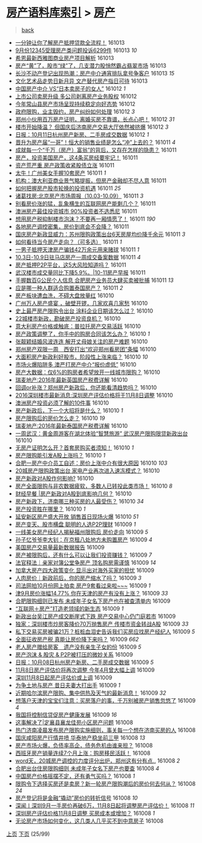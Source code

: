 [房产语料库索引](../../README.md)  > [房产](房产.md)
====
> [back](../README.md)

- [一分钟让你了解房产抵押贷款全流程！](http://jkwz.applinzi.com/ittc/6888489566498980869.html#%E4%B8%80%E5%88%86%E9%92%9F%E8%AE%A9%E4%BD%A0%E4%BA%86%E8%A7%A3%E6%88%BF%E4%BA%A7%E6%8A%B5%E6%8A%BC%E8%B4%B7%E6%AC%BE%E5%85%A8%E6%B5%81%E7%A8%8B%EF%BC%81) 161013  
- [9月份12345受理房产类问题投诉6299件](http://jkwz.applinzi.com/ittc/6888463456314852357.html#9%E6%9C%88%E4%BB%BD12345%E5%8F%97%E7%90%86%E6%88%BF%E4%BA%A7%E7%B1%BB%E9%97%AE%E9%A2%98%E6%8A%95%E8%AF%896299%E4%BB%B6) 161013 *10* 
- [希恩最新西雅图商业房产项目解析](http://jkwz.applinzi.com/ittc/6888437095328121861.html#%E5%B8%8C%E6%81%A9%E6%9C%80%E6%96%B0%E8%A5%BF%E9%9B%85%E5%9B%BE%E5%95%86%E4%B8%9A%E6%88%BF%E4%BA%A7%E9%A1%B9%E7%9B%AE%E8%A7%A3%E6%9E%90) 161013  
- [房产“黄”了，股市“绿”了，几支潜力股悄然霸占翡翠市场](http://jkwz.applinzi.com/ittc/6888430790249022468.html#%E6%88%BF%E4%BA%A7%E2%80%9C%E9%BB%84%E2%80%9D%E4%BA%86%EF%BC%8C%E8%82%A1%E5%B8%82%E2%80%9C%E7%BB%BF%E2%80%9D%E4%BA%86%EF%BC%8C%E5%87%A0%E6%94%AF%E6%BD%9C%E5%8A%9B%E8%82%A1%E6%82%84%E7%84%B6%E9%9C%B8%E5%8D%A0%E7%BF%A1%E7%BF%A0%E5%B8%82%E5%9C%BA) 161013  
- [长沙不动产登记出现热潮：房产中介通宵排队拿号争客户](http://jkwz.applinzi.com/ittc/6888429402215416837.html#%E9%95%BF%E6%B2%99%E4%B8%8D%E5%8A%A8%E4%BA%A7%E7%99%BB%E8%AE%B0%E5%87%BA%E7%8E%B0%E7%83%AD%E6%BD%AE%EF%BC%9A%E6%88%BF%E4%BA%A7%E4%B8%AD%E4%BB%8B%E9%80%9A%E5%AE%B5%E6%8E%92%E9%98%9F%E6%8B%BF%E5%8F%B7%E4%BA%89%E5%AE%A2%E6%88%B7) 161013 *15* 
- [文化艺术品走势日新月异 文产替代房产指日可待](http://jkwz.applinzi.com/ittc/6888415333894849540.html#%E6%96%87%E5%8C%96%E8%89%BA%E6%9C%AF%E5%93%81%E8%B5%B0%E5%8A%BF%E6%97%A5%E6%96%B0%E6%9C%88%E5%BC%82+%E6%96%87%E4%BA%A7%E6%9B%BF%E4%BB%A3%E6%88%BF%E4%BA%A7%E6%8C%87%E6%97%A5%E5%8F%AF%E5%BE%85) 161013  
- [中国房产中介 VS“日本卖房子的女人”](http://jkwz.applinzi.com/ittc/6888226487697671173.html#%E4%B8%AD%E5%9B%BD%E6%88%BF%E4%BA%A7%E4%B8%AD%E4%BB%8B+VS%E2%80%9C%E6%97%A5%E6%9C%AC%E5%8D%96%E6%88%BF%E5%AD%90%E7%9A%84%E5%A5%B3%E4%BA%BA%E2%80%9D) 161012 *1* 
- [上市公司卖房升级 多公司剥离房产业务股权](http://jkwz.applinzi.com/ittc/6888206958837892101.html#%E4%B8%8A%E5%B8%82%E5%85%AC%E5%8F%B8%E5%8D%96%E6%88%BF%E5%8D%87%E7%BA%A7+%E5%A4%9A%E5%85%AC%E5%8F%B8%E5%89%A5%E7%A6%BB%E6%88%BF%E4%BA%A7%E4%B8%9A%E5%8A%A1%E8%82%A1%E6%9D%83) 161012  
- [今年常山县房产市场呈现持续稳定向好态势](http://jkwz.applinzi.com/ittc/6888150921250341893.html#%E4%BB%8A%E5%B9%B4%E5%B8%B8%E5%B1%B1%E5%8E%BF%E6%88%BF%E4%BA%A7%E5%B8%82%E5%9C%BA%E5%91%88%E7%8E%B0%E6%8C%81%E7%BB%AD%E7%A8%B3%E5%AE%9A%E5%90%91%E5%A5%BD%E6%80%81%E5%8A%BF) 161012  
- [政府限购，业主毁约，房产纠纷如何处理](http://jkwz.applinzi.com/ittc/6888083322479051780.html#%E6%94%BF%E5%BA%9C%E9%99%90%E8%B4%AD%EF%BC%8C%E4%B8%9A%E4%B8%BB%E6%AF%81%E7%BA%A6%EF%BC%8C%E6%88%BF%E4%BA%A7%E7%BA%A0%E7%BA%B7%E5%A6%82%E4%BD%95%E5%A4%84%E7%90%86) 161012 *3* 
- [郑州小伙用百万房产证明，离婚买房不靠谱，长点心吧！](http://jkwz.applinzi.com/ittc/6888052833957446660.html#%E9%83%91%E5%B7%9E%E5%B0%8F%E4%BC%99%E7%94%A8%E7%99%BE%E4%B8%87%E6%88%BF%E4%BA%A7%E8%AF%81%E6%98%8E%EF%BC%8C%E7%A6%BB%E5%A9%9A%E4%B9%B0%E6%88%BF%E4%B8%8D%E9%9D%A0%E8%B0%B1%EF%BC%8C%E9%95%BF%E7%82%B9%E5%BF%83%E5%90%A7%EF%BC%81) 161012 *31* 
- [楼市开始降温？ 但国庆后济南房产交易大厅依然被挤爆](http://jkwz.applinzi.com/ittc/6888037808798696452.html#%E6%A5%BC%E5%B8%82%E5%BC%80%E5%A7%8B%E9%99%8D%E6%B8%A9%EF%BC%9F+%E4%BD%86%E5%9B%BD%E5%BA%86%E5%90%8E%E6%B5%8E%E5%8D%97%E6%88%BF%E4%BA%A7%E4%BA%A4%E6%98%93%E5%A4%A7%E5%8E%85%E4%BE%9D%E7%84%B6%E8%A2%AB%E6%8C%A4%E7%88%86) 161012 *3* 
- [日报：10月11日杭州房产新房、二手房成交数据](http://jkwz.applinzi.com/ittc/6888032439737254917.html#%E6%97%A5%E6%8A%A5%EF%BC%9A10%E6%9C%8811%E6%97%A5%E6%9D%AD%E5%B7%9E%E6%88%BF%E4%BA%A7%E6%96%B0%E6%88%BF%E3%80%81%E4%BA%8C%E6%89%8B%E6%88%BF%E6%88%90%E4%BA%A4%E6%95%B0%E6%8D%AE) 161012 *1* 
- [晋升为房产届“一哥”！恒大的销售业绩是怎么“冲”上去的？](http://jkwz.applinzi.com/ittc/6887825939760677893.html#%E6%99%8B%E5%8D%87%E4%B8%BA%E6%88%BF%E4%BA%A7%E5%B1%8A%E2%80%9C%E4%B8%80%E5%93%A5%E2%80%9D%EF%BC%81%E6%81%92%E5%A4%A7%E7%9A%84%E9%94%80%E5%94%AE%E4%B8%9A%E7%BB%A9%E6%98%AF%E6%80%8E%E4%B9%88%E2%80%9C%E5%86%B2%E2%80%9D%E4%B8%8A%E5%8E%BB%E7%9A%84%EF%BC%9F) 161011 *4* 
- [成就每一个“千万（房产）富翁”的背后，又存在怎样的隐患？](http://jkwz.applinzi.com/ittc/6887802746543014916.html#%E6%88%90%E5%B0%B1%E6%AF%8F%E4%B8%80%E4%B8%AA%E2%80%9C%E5%8D%83%E4%B8%87%EF%BC%88%E6%88%BF%E4%BA%A7%EF%BC%89%E5%AF%8C%E7%BF%81%E2%80%9D%E7%9A%84%E8%83%8C%E5%90%8E%EF%BC%8C%E5%8F%88%E5%AD%98%E5%9C%A8%E6%80%8E%E6%A0%B7%E7%9A%84%E9%9A%90%E6%82%A3%EF%BC%9F) 161011  
- [房产，投资美国房产，这4条买房经要牢记！](http://jkwz.applinzi.com/ittc/6887800465298818052.html#%E6%88%BF%E4%BA%A7%EF%BC%8C%E6%8A%95%E8%B5%84%E7%BE%8E%E5%9B%BD%E6%88%BF%E4%BA%A7%EF%BC%8C%E8%BF%994%E6%9D%A1%E4%B9%B0%E6%88%BF%E7%BB%8F%E8%A6%81%E7%89%A2%E8%AE%B0%EF%BC%81) 161011  
- [资产荒严重 房产政策收紧股债立涨](http://jkwz.applinzi.com/ittc/6887793618621826053.html#%E8%B5%84%E4%BA%A7%E8%8D%92%E4%B8%A5%E9%87%8D+%E6%88%BF%E4%BA%A7%E6%94%BF%E7%AD%96%E6%94%B6%E7%B4%A7%E8%82%A1%E5%80%BA%E7%AB%8B%E6%B6%A8) 161011  
- [太牛！广州美女手握10套房产](http://jkwz.applinzi.com/ittc/6887787563196089349.html#%E5%A4%AA%E7%89%9B%EF%BC%81%E5%B9%BF%E5%B7%9E%E7%BE%8E%E5%A5%B3%E6%89%8B%E6%8F%A110%E5%A5%97%E6%88%BF%E4%BA%A7) 161011 *1* 
- [机构：澳大利亚商业景气略提振，但房产金融却不尽人意](http://jkwz.applinzi.com/ittc/6887764561867834372.html#%E6%9C%BA%E6%9E%84%EF%BC%9A%E6%BE%B3%E5%A4%A7%E5%88%A9%E4%BA%9A%E5%95%86%E4%B8%9A%E6%99%AF%E6%B0%94%E7%95%A5%E6%8F%90%E6%8C%AF%EF%BC%8C%E4%BD%86%E6%88%BF%E4%BA%A7%E9%87%91%E8%9E%8D%E5%8D%B4%E4%B8%8D%E5%B0%BD%E4%BA%BA%E6%84%8F) 161011  
- [如何把握房产股市轮换的投资机遇](http://jkwz.applinzi.com/ittc/6887757886796596229.html#%E5%A6%82%E4%BD%95%E6%8A%8A%E6%8F%A1%E6%88%BF%E4%BA%A7%E8%82%A1%E5%B8%82%E8%BD%AE%E6%8D%A2%E7%9A%84%E6%8A%95%E8%B5%84%E6%9C%BA%E9%81%87) 161011 *25* 
- [诸葛找房:北京房产市场周报（10.03-10.09）](http://jkwz.applinzi.com/ittc/6887755983446606852.html#%E8%AF%B8%E8%91%9B%E6%89%BE%E6%88%BF%3A%E5%8C%97%E4%BA%AC%E6%88%BF%E4%BA%A7%E5%B8%82%E5%9C%BA%E5%91%A8%E6%8A%A5%EF%BC%8810.03-10.09%EF%BC%89) 161011 *3* 
- [别看房价涨的猛，乱象横生的互联网房产能剩几个？](http://jkwz.applinzi.com/ittc/6887755226269893637.html#%E5%88%AB%E7%9C%8B%E6%88%BF%E4%BB%B7%E6%B6%A8%E7%9A%84%E7%8C%9B%EF%BC%8C%E4%B9%B1%E8%B1%A1%E6%A8%AA%E7%94%9F%E7%9A%84%E4%BA%92%E8%81%94%E7%BD%91%E6%88%BF%E4%BA%A7%E8%83%BD%E5%89%A9%E5%87%A0%E4%B8%AA%EF%BC%9F) 161011  
- [澳洲房产最佳投资城市 90%投资者不选悉尼](http://jkwz.applinzi.com/ittc/6887750586388186116.html#%E6%BE%B3%E6%B4%B2%E6%88%BF%E4%BA%A7%E6%9C%80%E4%BD%B3%E6%8A%95%E8%B5%84%E5%9F%8E%E5%B8%82+90%25%E6%8A%95%E8%B5%84%E8%80%85%E4%B8%8D%E9%80%89%E6%82%89%E5%B0%BC) 161011  
- [想用房产税抑制楼市泡沫？不要再一厢情愿了！](http://jkwz.applinzi.com/ittc/6887741054631019524.html#%E6%83%B3%E7%94%A8%E6%88%BF%E4%BA%A7%E7%A8%8E%E6%8A%91%E5%88%B6%E6%A5%BC%E5%B8%82%E6%B3%A1%E6%B2%AB%EF%BC%9F%E4%B8%8D%E8%A6%81%E5%86%8D%E4%B8%80%E5%8E%A2%E6%83%85%E6%84%BF%E4%BA%86%EF%BC%81) 161011 *190* 
- [各地房产调控密集，房价到底会不会降？](http://jkwz.applinzi.com/ittc/6887729083361788933.html#%E5%90%84%E5%9C%B0%E6%88%BF%E4%BA%A7%E8%B0%83%E6%8E%A7%E5%AF%86%E9%9B%86%EF%BC%8C%E6%88%BF%E4%BB%B7%E5%88%B0%E5%BA%95%E4%BC%9A%E4%B8%8D%E4%BC%9A%E9%99%8D%EF%BC%9F) 161011  
- [国庆房产新政显威力：苏州限购政策出台6天房屋均价降千余元](http://jkwz.applinzi.com/ittc/6887718450893423620.html#%E5%9B%BD%E5%BA%86%E6%88%BF%E4%BA%A7%E6%96%B0%E6%94%BF%E6%98%BE%E5%A8%81%E5%8A%9B%EF%BC%9A%E8%8B%8F%E5%B7%9E%E9%99%90%E8%B4%AD%E6%94%BF%E7%AD%96%E5%87%BA%E5%8F%B06%E5%A4%A9%E6%88%BF%E5%B1%8B%E5%9D%87%E4%BB%B7%E9%99%8D%E5%8D%83%E4%BD%99%E5%85%83) 161011 *3* 
- [如何看待当今房产走向？（可多选）](http://jkwz.applinzi.com/ittc/6887714373958632453.html#%E5%A6%82%E4%BD%95%E7%9C%8B%E5%BE%85%E5%BD%93%E4%BB%8A%E6%88%BF%E4%BA%A7%E8%B5%B0%E5%90%91%EF%BC%9F%EF%BC%88%E5%8F%AF%E5%A4%9A%E9%80%89%EF%BC%89) 161011 *1* 
- [一男子抵押天津房产骗钱42万余元用来赌球](http://jkwz.applinzi.com/ittc/6887672455417562116.html#%E4%B8%80%E7%94%B7%E5%AD%90%E6%8A%B5%E6%8A%BC%E5%A4%A9%E6%B4%A5%E6%88%BF%E4%BA%A7%E9%AA%97%E9%92%B142%E4%B8%87%E4%BD%99%E5%85%83%E7%94%A8%E6%9D%A5%E8%B5%8C%E7%90%83) 161011 *1* 
- [10.3日-10.9日驻马店房产一周成交备案数据](http://jkwz.applinzi.com/ittc/6887662682408223748.html#10.3%E6%97%A5-10.9%E6%97%A5%E9%A9%BB%E9%A9%AC%E5%BA%97%E6%88%BF%E4%BA%A7%E4%B8%80%E5%91%A8%E6%88%90%E4%BA%A4%E5%A4%87%E6%A1%88%E6%95%B0%E6%8D%AE) 161011 *4* 
- [房产抵押P2P平台，这5大风险知道吗？](http://jkwz.applinzi.com/ittc/6887356740948984836.html#%E6%88%BF%E4%BA%A7%E6%8A%B5%E6%8A%BCP2P%E5%B9%B3%E5%8F%B0%EF%BC%8C%E8%BF%995%E5%A4%A7%E9%A3%8E%E9%99%A9%E7%9F%A5%E9%81%93%E5%90%97%EF%BC%9F) 161011  
- [武汉楼市成交量同比下降5.9%。|10-11房产早报](http://jkwz.applinzi.com/ittc/6887640237651526660.html#%E6%AD%A6%E6%B1%89%E6%A5%BC%E5%B8%82%E6%88%90%E4%BA%A4%E9%87%8F%E5%90%8C%E6%AF%94%E4%B8%8B%E9%99%8D5.9%25%E3%80%82%7C10-11%E6%88%BF%E4%BA%A7%E6%97%A9%E6%8A%A5) 161011  
- [手握数百G公民个人信息 合肥房产业务员大肆买卖被批捕](http://jkwz.applinzi.com/ittc/6887624422663390212.html#%E6%89%8B%E6%8F%A1%E6%95%B0%E7%99%BEG%E5%85%AC%E6%B0%91%E4%B8%AA%E4%BA%BA%E4%BF%A1%E6%81%AF+%E5%90%88%E8%82%A5%E6%88%BF%E4%BA%A7%E4%B8%9A%E5%8A%A1%E5%91%98%E5%A4%A7%E8%82%86%E4%B9%B0%E5%8D%96%E8%A2%AB%E6%89%B9%E6%8D%95) 161011 *13* 
- [应是哪一种人群适合购置泰国房产？](http://jkwz.applinzi.com/ittc/6887518256398599173.html#%E5%BA%94%E6%98%AF%E5%93%AA%E4%B8%80%E7%A7%8D%E4%BA%BA%E7%BE%A4%E9%80%82%E5%90%88%E8%B4%AD%E7%BD%AE%E6%B3%B0%E5%9B%BD%E6%88%BF%E4%BA%A7%EF%BC%9F) 161011 *2* 
- [房产板块遭血洗，不碍大盘放量红](http://jkwz.applinzi.com/ittc/6887467590091277316.html#%E6%88%BF%E4%BA%A7%E6%9D%BF%E5%9D%97%E9%81%AD%E8%A1%80%E6%B4%97%EF%BC%8C%E4%B8%8D%E7%A2%8D%E5%A4%A7%E7%9B%98%E6%94%BE%E9%87%8F%E7%BA%A2) 161010  
- [广州万人房产盛宴 ，破壁开锣，几家欢喜几家愁](http://jkwz.applinzi.com/ittc/6887460165485331460.html#%E5%B9%BF%E5%B7%9E%E4%B8%87%E4%BA%BA%E6%88%BF%E4%BA%A7%E7%9B%9B%E5%AE%B4+%EF%BC%8C%E7%A0%B4%E5%A3%81%E5%BC%80%E9%94%A3%EF%BC%8C%E5%87%A0%E5%AE%B6%E6%AC%A2%E5%96%9C%E5%87%A0%E5%AE%B6%E6%84%81) 161010  
- [史上最严房产限购令出台 涂料企业日期该怎么过？](http://jkwz.applinzi.com/ittc/6887450627386377221.html#%E5%8F%B2%E4%B8%8A%E6%9C%80%E4%B8%A5%E6%88%BF%E4%BA%A7%E9%99%90%E8%B4%AD%E4%BB%A4%E5%87%BA%E5%8F%B0+%E6%B6%82%E6%96%99%E4%BC%81%E4%B8%9A%E6%97%A5%E6%9C%9F%E8%AF%A5%E6%80%8E%E4%B9%88%E8%BF%87%EF%BC%9F) 161010  
- [22城楼市新政，勘破房产投资良机？](http://jkwz.applinzi.com/ittc/6887433276771271685.html#22%E5%9F%8E%E6%A5%BC%E5%B8%82%E6%96%B0%E6%94%BF%EF%BC%8C%E5%8B%98%E7%A0%B4%E6%88%BF%E4%BA%A7%E6%8A%95%E8%B5%84%E8%89%AF%E6%9C%BA%EF%BC%9F) 161010  
- [意大利房产价格或触底：普拉托房产交易活跃](http://jkwz.applinzi.com/ittc/6887413461503443973.html#%E6%84%8F%E5%A4%A7%E5%88%A9%E6%88%BF%E4%BA%A7%E4%BB%B7%E6%A0%BC%E6%88%96%E8%A7%A6%E5%BA%95%EF%BC%9A%E6%99%AE%E6%8B%89%E6%89%98%E6%88%BF%E4%BA%A7%E4%BA%A4%E6%98%93%E6%B4%BB%E8%B7%83) 161010  
- [房产政策调整了，你手中的购房合同该怎么办？](http://jkwz.applinzi.com/ittc/6887411107584541700.html#%E6%88%BF%E4%BA%A7%E6%94%BF%E7%AD%96%E8%B0%83%E6%95%B4%E4%BA%86%EF%BC%8C%E4%BD%A0%E6%89%8B%E4%B8%AD%E7%9A%84%E8%B4%AD%E6%88%BF%E5%90%88%E5%90%8C%E8%AF%A5%E6%80%8E%E4%B9%88%E5%8A%9E%EF%BC%9F) 161010 *1* 
- [张靓颖结婚风波连连 解开丈母娘关注的房产难题](http://jkwz.applinzi.com/ittc/6887409869899957252.html#%E5%BC%A0%E9%9D%93%E9%A2%96%E7%BB%93%E5%A9%9A%E9%A3%8E%E6%B3%A2%E8%BF%9E%E8%BF%9E+%E8%A7%A3%E5%BC%80%E4%B8%88%E6%AF%8D%E5%A8%98%E5%85%B3%E6%B3%A8%E7%9A%84%E6%88%BF%E4%BA%A7%E9%9A%BE%E9%A2%98) 161010  
- [郑州房产双限一周　西安打出“欢迎郑州看房团”条幅](http://jkwz.applinzi.com/ittc/6887352783279227909.html#%E9%83%91%E5%B7%9E%E6%88%BF%E4%BA%A7%E5%8F%8C%E9%99%90%E4%B8%80%E5%91%A8%E3%80%80%E8%A5%BF%E5%AE%89%E6%89%93%E5%87%BA%E2%80%9C%E6%AC%A2%E8%BF%8E%E9%83%91%E5%B7%9E%E7%9C%8B%E6%88%BF%E5%9B%A2%E2%80%9D%E6%9D%A1%E5%B9%85) 161010  
- [大面积房产新政利好股市，阶段性上涨来临？](http://jkwz.applinzi.com/ittc/6887393804553815044.html#%E5%A4%A7%E9%9D%A2%E7%A7%AF%E6%88%BF%E4%BA%A7%E6%96%B0%E6%94%BF%E5%88%A9%E5%A5%BD%E8%82%A1%E5%B8%82%EF%BC%8C%E9%98%B6%E6%AE%B5%E6%80%A7%E4%B8%8A%E6%B6%A8%E6%9D%A5%E4%B8%B4%EF%BC%9F) 161010 *10* 
- [市场火爆陷阱多 澳严打房产中介“报价虚低”](http://jkwz.applinzi.com/ittc/6887393130554328068.html#%E5%B8%82%E5%9C%BA%E7%81%AB%E7%88%86%E9%99%B7%E9%98%B1%E5%A4%9A+%E6%BE%B3%E4%B8%A5%E6%89%93%E6%88%BF%E4%BA%A7%E4%B8%AD%E4%BB%8B%E2%80%9C%E6%8A%A5%E4%BB%B7%E8%99%9A%E4%BD%8E%E2%80%9D) 161010  
- [房产大数据：仅6%的购房者希望放开一线城市限购？](http://jkwz.applinzi.com/ittc/6887383069517939717.html#%E6%88%BF%E4%BA%A7%E5%A4%A7%E6%95%B0%E6%8D%AE%EF%BC%9A%E4%BB%856%25%E7%9A%84%E8%B4%AD%E6%88%BF%E8%80%85%E5%B8%8C%E6%9C%9B%E6%94%BE%E5%BC%80%E4%B8%80%E7%BA%BF%E5%9F%8E%E5%B8%82%E9%99%90%E8%B4%AD%EF%BC%9F) 161010  
- [瑞麦地产:2016年最新英国房产税费详解](http://jkwz.applinzi.com/ittc/6887367612064859141.html#%E7%91%9E%E9%BA%A6%E5%9C%B0%E4%BA%A7%3A2016%E5%B9%B4%E6%9C%80%E6%96%B0%E8%8B%B1%E5%9B%BD%E6%88%BF%E4%BA%A7%E7%A8%8E%E8%B4%B9%E8%AF%A6%E8%A7%A3) 161010  
- [回调or补涨？郑州房产新政后，你还能看清趋势吗？](http://jkwz.applinzi.com/ittc/6887361187657810949.html#%E5%9B%9E%E8%B0%83or%E8%A1%A5%E6%B6%A8%EF%BC%9F%E9%83%91%E5%B7%9E%E6%88%BF%E4%BA%A7%E6%96%B0%E6%94%BF%E5%90%8E%EF%BC%8C%E4%BD%A0%E8%BF%98%E8%83%BD%E7%9C%8B%E6%B8%85%E8%B6%8B%E5%8A%BF%E5%90%97%EF%BC%9F) 161010  
- [2016深圳楼市最新消息:深圳房产评估价格将于11月8日调整](http://jkwz.applinzi.com/ittc/6887296837853119492.html#2016%E6%B7%B1%E5%9C%B3%E6%A5%BC%E5%B8%82%E6%9C%80%E6%96%B0%E6%B6%88%E6%81%AF%3A%E6%B7%B1%E5%9C%B3%E6%88%BF%E4%BA%A7%E8%AF%84%E4%BC%B0%E4%BB%B7%E6%A0%BC%E5%B0%86%E4%BA%8E11%E6%9C%888%E6%97%A5%E8%B0%83%E6%95%B4) 161010  
- [澳洲房产投资必须了解的10件事](http://jkwz.applinzi.com/ittc/6887347684616176644.html#%E6%BE%B3%E6%B4%B2%E6%88%BF%E4%BA%A7%E6%8A%95%E8%B5%84%E5%BF%85%E9%A1%BB%E4%BA%86%E8%A7%A3%E7%9A%8410%E4%BB%B6%E4%BA%8B) 161010  
- [房产新政后，下一个大招将是什么？](http://jkwz.applinzi.com/ittc/6887332622782432261.html#%E6%88%BF%E4%BA%A7%E6%96%B0%E6%94%BF%E5%90%8E%EF%BC%8C%E4%B8%8B%E4%B8%80%E4%B8%AA%E5%A4%A7%E6%8B%9B%E5%B0%86%E6%98%AF%E4%BB%80%E4%B9%88%EF%BC%9F) 161010 *1* 
- [房产限购后的房价怎么走？](http://jkwz.applinzi.com/ittc/6887322892504663044.html#%E6%88%BF%E4%BA%A7%E9%99%90%E8%B4%AD%E5%90%8E%E7%9A%84%E6%88%BF%E4%BB%B7%E6%80%8E%E4%B9%88%E8%B5%B0%EF%BC%9F) 161010 *19* 
- [瑞麦地产:2016年最新泰国房产税费详解](http://jkwz.applinzi.com/ittc/6887317660731180037.html#%E7%91%9E%E9%BA%A6%E5%9C%B0%E4%BA%A7%3A2016%E5%B9%B4%E6%9C%80%E6%96%B0%E6%B3%B0%E5%9B%BD%E6%88%BF%E4%BA%A7%E7%A8%8E%E8%B4%B9%E8%AF%A6%E8%A7%A3) 161010  
- [一周武汉：黄金周游客在湖北体验“智慧旅游” 武汉房产限购限贷新政出台](http://jkwz.applinzi.com/ittc/6887316198072517637.html#%E4%B8%80%E5%91%A8%E6%AD%A6%E6%B1%89%EF%BC%9A%E9%BB%84%E9%87%91%E5%91%A8%E6%B8%B8%E5%AE%A2%E5%9C%A8%E6%B9%96%E5%8C%97%E4%BD%93%E9%AA%8C%E2%80%9C%E6%99%BA%E6%85%A7%E6%97%85%E6%B8%B8%E2%80%9D+%E6%AD%A6%E6%B1%89%E6%88%BF%E4%BA%A7%E9%99%90%E8%B4%AD%E9%99%90%E8%B4%B7%E6%96%B0%E6%94%BF%E5%87%BA%E5%8F%B0) 161010  
- [无房产证明怎么开？首套房购买者须知！](http://jkwz.applinzi.com/ittc/6887310567932429317.html#%E6%97%A0%E6%88%BF%E4%BA%A7%E8%AF%81%E6%98%8E%E6%80%8E%E4%B9%88%E5%BC%80%EF%BC%9F%E9%A6%96%E5%A5%97%E6%88%BF%E8%B4%AD%E4%B9%B0%E8%80%85%E9%A1%BB%E7%9F%A5%EF%BC%81) 161010 *1* 
- [房产限购能引发A股上涨吗？](http://jkwz.applinzi.com/ittc/6887310582327280645.html#%E6%88%BF%E4%BA%A7%E9%99%90%E8%B4%AD%E8%83%BD%E5%BC%95%E5%8F%91A%E8%82%A1%E4%B8%8A%E6%B6%A8%E5%90%97%EF%BC%9F) 161010 *1* 
- [合肥一房产中介员工自述：房价上涨中介有很大原因](http://jkwz.applinzi.com/ittc/6887306358973531141.html#%E5%90%88%E8%82%A5%E4%B8%80%E6%88%BF%E4%BA%A7%E4%B8%AD%E4%BB%8B%E5%91%98%E5%B7%A5%E8%87%AA%E8%BF%B0%EF%BC%9A%E6%88%BF%E4%BB%B7%E4%B8%8A%E6%B6%A8%E4%B8%AD%E4%BB%8B%E6%9C%89%E5%BE%88%E5%A4%A7%E5%8E%9F%E5%9B%A0) 161010 *103* 
- [20城房产限购政策出台 家电产业再次进入速冻模式？](http://jkwz.applinzi.com/ittc/6887302561958200324.html#20%E5%9F%8E%E6%88%BF%E4%BA%A7%E9%99%90%E8%B4%AD%E6%94%BF%E7%AD%96%E5%87%BA%E5%8F%B0+%E5%AE%B6%E7%94%B5%E4%BA%A7%E4%B8%9A%E5%86%8D%E6%AC%A1%E8%BF%9B%E5%85%A5%E9%80%9F%E5%86%BB%E6%A8%A1%E5%BC%8F%EF%BC%9F) 161010  
- [房产新政对A股作何影响?](http://jkwz.applinzi.com/ittc/6887295530790552581.html#%E6%88%BF%E4%BA%A7%E6%96%B0%E6%94%BF%E5%AF%B9A%E8%82%A1%E4%BD%9C%E4%BD%95%E5%BD%B1%E5%93%8D%3F) 161010  
- [房产全面限购与非农数据疲软，多数人已转投此类市场！](http://jkwz.applinzi.com/ittc/6887288771116008452.html#%E6%88%BF%E4%BA%A7%E5%85%A8%E9%9D%A2%E9%99%90%E8%B4%AD%E4%B8%8E%E9%9D%9E%E5%86%9C%E6%95%B0%E6%8D%AE%E7%96%B2%E8%BD%AF%EF%BC%8C%E5%A4%9A%E6%95%B0%E4%BA%BA%E5%B7%B2%E8%BD%AC%E6%8A%95%E6%AD%A4%E7%B1%BB%E5%B8%82%E5%9C%BA%EF%BC%81) 161010 *8* 
- [财经早餐 |房产新政对A股到底影响几何？](http://jkwz.applinzi.com/ittc/6887279162166871045.html#%E8%B4%A2%E7%BB%8F%E6%97%A9%E9%A4%90+%7C%E6%88%BF%E4%BA%A7%E6%96%B0%E6%94%BF%E5%AF%B9A%E8%82%A1%E5%88%B0%E5%BA%95%E5%BD%B1%E5%93%8D%E5%87%A0%E4%BD%95%EF%BC%9F) 161010  
- [房产新政下，济南哪三种买房的人最受伤？](http://jkwz.applinzi.com/ittc/6887265773222888453.html#%E6%88%BF%E4%BA%A7%E6%96%B0%E6%94%BF%E4%B8%8B%EF%BC%8C%E6%B5%8E%E5%8D%97%E5%93%AA%E4%B8%89%E7%A7%8D%E4%B9%B0%E6%88%BF%E7%9A%84%E4%BA%BA%E6%9C%80%E5%8F%97%E4%BC%A4%EF%BC%9F) 161010 *34* 
- [房产投资胜在哪里？](http://jkwz.applinzi.com/ittc/6887055916700009477.html#%E6%88%BF%E4%BA%A7%E6%8A%95%E8%B5%84%E8%83%9C%E5%9C%A8%E5%93%AA%E9%87%8C%EF%BC%9F) 161010 *1* 
- [延安新区房产盛大开放 销售首日现场火爆](http://jkwz.applinzi.com/ittc/6887095248009823236.html#%E5%BB%B6%E5%AE%89%E6%96%B0%E5%8C%BA%E6%88%BF%E4%BA%A7%E7%9B%9B%E5%A4%A7%E5%BC%80%E6%94%BE+%E9%94%80%E5%94%AE%E9%A6%96%E6%97%A5%E7%8E%B0%E5%9C%BA%E7%81%AB%E7%88%86) 161010 *51* 
- [房产变天、股市横盘 聪明的人选P2P理财](http://jkwz.applinzi.com/ittc/6887082024170423300.html#%E6%88%BF%E4%BA%A7%E5%8F%98%E5%A4%A9%E3%80%81%E8%82%A1%E5%B8%82%E6%A8%AA%E7%9B%98+%E8%81%AA%E6%98%8E%E7%9A%84%E4%BA%BA%E9%80%89P2P%E7%90%86%E8%B4%A2) 161009 *1* 
- [一线美女房产经纪人揭秘福州限购后 房价走向](http://jkwz.applinzi.com/ittc/6887074574469956612.html#%E4%B8%80%E7%BA%BF%E7%BE%8E%E5%A5%B3%E6%88%BF%E4%BA%A7%E7%BB%8F%E7%BA%AA%E4%BA%BA%E6%8F%AD%E7%A7%98%E7%A6%8F%E5%B7%9E%E9%99%90%E8%B4%AD%E5%90%8E+%E6%88%BF%E4%BB%B7%E8%B5%B0%E5%90%91) 161009 *5* 
- [孙子忆爷爷李大钊：在京租八处地方未购置房产](http://jkwz.applinzi.com/ittc/6887059269014258692.html#%E5%AD%99%E5%AD%90%E5%BF%86%E7%88%B7%E7%88%B7%E6%9D%8E%E5%A4%A7%E9%92%8A%EF%BC%9A%E5%9C%A8%E4%BA%AC%E7%A7%9F%E5%85%AB%E5%A4%84%E5%9C%B0%E6%96%B9%E6%9C%AA%E8%B4%AD%E7%BD%AE%E6%88%BF%E4%BA%A7) 161009 *4* 
- [美国房产交易量最新数据报告](http://jkwz.applinzi.com/ittc/6887055761754031109.html#%E7%BE%8E%E5%9B%BD%E6%88%BF%E4%BA%A7%E4%BA%A4%E6%98%93%E9%87%8F%E6%9C%80%E6%96%B0%E6%95%B0%E6%8D%AE%E6%8A%A5%E5%91%8A) 161009  
- [房产被限购后，还有什么可以让我们投资赚钱？](http://jkwz.applinzi.com/ittc/6887047240266286084.html#%E6%88%BF%E4%BA%A7%E8%A2%AB%E9%99%90%E8%B4%AD%E5%90%8E%EF%BC%8C%E8%BF%98%E6%9C%89%E4%BB%80%E4%B9%88%E5%8F%AF%E4%BB%A5%E8%AE%A9%E6%88%91%E4%BB%AC%E6%8A%95%E8%B5%84%E8%B5%9A%E9%92%B1%EF%BC%9F) 161009 *7* 
- [法官释法｜亲家对簿公堂争房产 顶名购房需谨慎](http://jkwz.applinzi.com/ittc/6887046748177957893.html#%E6%B3%95%E5%AE%98%E9%87%8A%E6%B3%95%EF%BD%9C%E4%BA%B2%E5%AE%B6%E5%AF%B9%E7%B0%BF%E5%85%AC%E5%A0%82%E4%BA%89%E6%88%BF%E4%BA%A7+%E9%A1%B6%E5%90%8D%E8%B4%AD%E6%88%BF%E9%9C%80%E8%B0%A8%E6%85%8E) 161009 *14* 
- [加拿大房产四大政策变化 显示出对海外买家的担忧](http://jkwz.applinzi.com/ittc/6887032758295069701.html#%E5%8A%A0%E6%8B%BF%E5%A4%A7%E6%88%BF%E4%BA%A7%E5%9B%9B%E5%A4%A7%E6%94%BF%E7%AD%96%E5%8F%98%E5%8C%96+%E6%98%BE%E7%A4%BA%E5%87%BA%E5%AF%B9%E6%B5%B7%E5%A4%96%E4%B9%B0%E5%AE%B6%E7%9A%84%E6%8B%85%E5%BF%A7) 161009  
- [人肉房价｜新政前后，你的房产缩水了吗？](http://jkwz.applinzi.com/ittc/6887028683939775492.html#%E4%BA%BA%E8%82%89%E6%88%BF%E4%BB%B7%EF%BD%9C%E6%96%B0%E6%94%BF%E5%89%8D%E5%90%8E%EF%BC%8C%E4%BD%A0%E7%9A%84%E6%88%BF%E4%BA%A7%E7%BC%A9%E6%B0%B4%E4%BA%86%E5%90%97%EF%BC%9F) 161009 *3* 
- [司法网拍10月份网上拍卖 房产9套看过来啦~~~](http://jkwz.applinzi.com/ittc/6887028629753562116.html#%E5%8F%B8%E6%B3%95%E7%BD%91%E6%8B%8D10%E6%9C%88%E4%BB%BD%E7%BD%91%E4%B8%8A%E6%8B%8D%E5%8D%96+%E6%88%BF%E4%BA%A79%E5%A5%97%E7%9C%8B%E8%BF%87%E6%9D%A5%E5%95%A6%7E%7E%7E) 161009 *1* 
- [津9月房价涨幅14.77% 你在天津的房产有没有上涨？](http://jkwz.applinzi.com/ittc/6887009048095884292.html#%E6%B4%A59%E6%9C%88%E6%88%BF%E4%BB%B7%E6%B6%A8%E5%B9%8514.77%25+%E4%BD%A0%E5%9C%A8%E5%A4%A9%E6%B4%A5%E7%9A%84%E6%88%BF%E4%BA%A7%E6%9C%89%E6%B2%A1%E6%9C%89%E4%B8%8A%E6%B6%A8%EF%BC%9F) 161009 *33* 
- [合肥限购细则已发布 未成年子女名下房产也在被查清单内](http://jkwz.applinzi.com/ittc/6887004260348199940.html#%E5%90%88%E8%82%A5%E9%99%90%E8%B4%AD%E7%BB%86%E5%88%99%E5%B7%B2%E5%8F%91%E5%B8%83+%E6%9C%AA%E6%88%90%E5%B9%B4%E5%AD%90%E5%A5%B3%E5%90%8D%E4%B8%8B%E6%88%BF%E4%BA%A7%E4%B9%9F%E5%9C%A8%E8%A2%AB%E6%9F%A5%E6%B8%85%E5%8D%95%E5%86%85) 161009  
- [“互联网＋房产”打造老领域的新生态](http://jkwz.applinzi.com/ittc/6886997064109523972.html#%E2%80%9C%E4%BA%92%E8%81%94%E7%BD%91%EF%BC%8B%E6%88%BF%E4%BA%A7%E2%80%9D%E6%89%93%E9%80%A0%E8%80%81%E9%A2%86%E5%9F%9F%E7%9A%84%E6%96%B0%E7%94%9F%E6%80%81) 161009 *1* 
- [新政出台吴江房产成交断崖式下跌 房产交易中心仍门庭若市](http://jkwz.applinzi.com/ittc/6886990890341499909.html#%E6%96%B0%E6%94%BF%E5%87%BA%E5%8F%B0%E5%90%B4%E6%B1%9F%E6%88%BF%E4%BA%A7%E6%88%90%E4%BA%A4%E6%96%AD%E5%B4%96%E5%BC%8F%E4%B8%8B%E8%B7%8C+%E6%88%BF%E4%BA%A7%E4%BA%A4%E6%98%93%E4%B8%AD%E5%BF%83%E4%BB%8D%E9%97%A8%E5%BA%AD%E8%8B%A5%E5%B8%82) 161009  
- [独家：深圳楼市炒房客降价70万抛售房产 传楼市资金转战A股](http://jkwz.applinzi.com/ittc/6886982092042273797.html#%E7%8B%AC%E5%AE%B6%EF%BC%9A%E6%B7%B1%E5%9C%B3%E6%A5%BC%E5%B8%82%E7%82%92%E6%88%BF%E5%AE%A2%E9%99%8D%E4%BB%B770%E4%B8%87%E6%8A%9B%E5%94%AE%E6%88%BF%E4%BA%A7+%E4%BC%A0%E6%A5%BC%E5%B8%82%E8%B5%84%E9%87%91%E8%BD%AC%E6%88%98A%E8%82%A1) 161009 *33* 
- [私下交易买房被骗21万？桩桩血泪史告诉我们买房应找房产经纪人](http://jkwz.applinzi.com/ittc/6886960373122466820.html#%E7%A7%81%E4%B8%8B%E4%BA%A4%E6%98%93%E4%B9%B0%E6%88%BF%E8%A2%AB%E9%AA%9721%E4%B8%87%EF%BC%9F%E6%A1%A9%E6%A1%A9%E8%A1%80%E6%B3%AA%E5%8F%B2%E5%91%8A%E8%AF%89%E6%88%91%E4%BB%AC%E4%B9%B0%E6%88%BF%E5%BA%94%E6%89%BE%E6%88%BF%E4%BA%A7%E7%BB%8F%E7%BA%AA%E4%BA%BA) 161009 *5* 
- [全面征收房产税 真能让房价降下来吗？](http://jkwz.applinzi.com/ittc/6886951794705433604.html#%E5%85%A8%E9%9D%A2%E5%BE%81%E6%94%B6%E6%88%BF%E4%BA%A7%E7%A8%8E+%E7%9C%9F%E8%83%BD%E8%AE%A9%E6%88%BF%E4%BB%B7%E9%99%8D%E4%B8%8B%E6%9D%A5%E5%90%97%EF%BC%9F) 161009 *662* 
- [老人房产赠给房客　遗产没有亲生子女的份](http://jkwz.applinzi.com/ittc/6886947047634109445.html#%E8%80%81%E4%BA%BA%E6%88%BF%E4%BA%A7%E8%B5%A0%E7%BB%99%E6%88%BF%E5%AE%A2%E3%80%80%E9%81%97%E4%BA%A7%E6%B2%A1%E6%9C%89%E4%BA%B2%E7%94%9F%E5%AD%90%E5%A5%B3%E7%9A%84%E4%BB%BD) 161009 *5* 
- [房产泡沫 &amp; 股灾 &amp; P2P被打压的微妙关系](http://jkwz.applinzi.com/ittc/6886919441576625156.html#%E6%88%BF%E4%BA%A7%E6%B3%A1%E6%B2%AB+%26amp%3B+%E8%82%A1%E7%81%BE+%26amp%3B+P2P%E8%A2%AB%E6%89%93%E5%8E%8B%E7%9A%84%E5%BE%AE%E5%A6%99%E5%85%B3%E7%B3%BB) 161009  
- [日报：10月08日杭州房产新房、二手房成交数据](http://jkwz.applinzi.com/ittc/6886916225472398340.html#%E6%97%A5%E6%8A%A5%EF%BC%9A10%E6%9C%8808%E6%97%A5%E6%9D%AD%E5%B7%9E%E6%88%BF%E4%BA%A7%E6%96%B0%E6%88%BF%E3%80%81%E4%BA%8C%E6%89%8B%E6%88%BF%E6%88%90%E4%BA%A4%E6%95%B0%E6%8D%AE) 161009 *5* 
- [11月8日房产评估价将再次调整 今年4月曾大幅上调](http://jkwz.applinzi.com/ittc/6886912618945577988.html#11%E6%9C%888%E6%97%A5%E6%88%BF%E4%BA%A7%E8%AF%84%E4%BC%B0%E4%BB%B7%E5%B0%86%E5%86%8D%E6%AC%A1%E8%B0%83%E6%95%B4+%E4%BB%8A%E5%B9%B44%E6%9C%88%E6%9B%BE%E5%A4%A7%E5%B9%85%E4%B8%8A%E8%B0%83) 161009  
- [深圳11月8日起房产评估价或上调](http://jkwz.applinzi.com/ittc/6886912615971816453.html#%E6%B7%B1%E5%9C%B311%E6%9C%888%E6%97%A5%E8%B5%B7%E6%88%BF%E4%BA%A7%E8%AF%84%E4%BC%B0%E4%BB%B7%E6%88%96%E4%B8%8A%E8%B0%83) 161009  
- [为争土地与房产 昔日夫妻大打出手](http://jkwz.applinzi.com/ittc/6886905284533945349.html#%E4%B8%BA%E4%BA%89%E5%9C%9F%E5%9C%B0%E4%B8%8E%E6%88%BF%E4%BA%A7+%E6%98%94%E6%97%A5%E5%A4%AB%E5%A6%BB%E5%A4%A7%E6%89%93%E5%87%BA%E6%89%8B) 161009 *1* 
- [近期哈尔滨房产限购、集中供热及天气的最新消息！](http://jkwz.applinzi.com/ittc/6886890156438586372.html#%E8%BF%91%E6%9C%9F%E5%93%88%E5%B0%94%E6%BB%A8%E6%88%BF%E4%BA%A7%E9%99%90%E8%B4%AD%E3%80%81%E9%9B%86%E4%B8%AD%E4%BE%9B%E7%83%AD%E5%8F%8A%E5%A4%A9%E6%B0%94%E7%9A%84%E6%9C%80%E6%96%B0%E6%B6%88%E6%81%AF%EF%BC%81) 161009 *32* 
- [想落户天津的宝宝们注意：买房落户的事，千万别被房产销售忽悠了](http://jkwz.applinzi.com/ittc/6886885717787018245.html#%E6%83%B3%E8%90%BD%E6%88%B7%E5%A4%A9%E6%B4%A5%E7%9A%84%E5%AE%9D%E5%AE%9D%E4%BB%AC%E6%B3%A8%E6%84%8F%EF%BC%9A%E4%B9%B0%E6%88%BF%E8%90%BD%E6%88%B7%E7%9A%84%E4%BA%8B%EF%BC%8C%E5%8D%83%E4%B8%87%E5%88%AB%E8%A2%AB%E6%88%BF%E4%BA%A7%E9%94%80%E5%94%AE%E5%BF%BD%E6%82%A0%E4%BA%86) 161009 *4* 
- [我国将控制信贷促房产健康发展](http://jkwz.applinzi.com/ittc/6886828647901561860.html#%E6%88%91%E5%9B%BD%E5%B0%86%E6%8E%A7%E5%88%B6%E4%BF%A1%E8%B4%B7%E4%BF%83%E6%88%BF%E4%BA%A7%E5%81%A5%E5%BA%B7%E5%8F%91%E5%B1%95) 161009 *16* 
- [这事解决了|定襄县襄龙佳苑小区房产问题](http://jkwz.applinzi.com/ittc/6886763750765364229.html#%E8%BF%99%E4%BA%8B%E8%A7%A3%E5%86%B3%E4%BA%86%7C%E5%AE%9A%E8%A5%84%E5%8E%BF%E8%A5%84%E9%BE%99%E4%BD%B3%E8%8B%91%E5%B0%8F%E5%8C%BA%E6%88%BF%E4%BA%A7%E9%97%AE%E9%A2%98) 161008  
- [热门济南凌晨发布房产限购实施细则，事关每一个想在济南买房的人](http://jkwz.applinzi.com/ittc/6886740796006466565.html#%E7%83%AD%E9%97%A8%E6%B5%8E%E5%8D%97%E5%87%8C%E6%99%A8%E5%8F%91%E5%B8%83%E6%88%BF%E4%BA%A7%E9%99%90%E8%B4%AD%E5%AE%9E%E6%96%BD%E7%BB%86%E5%88%99%EF%BC%8C%E4%BA%8B%E5%85%B3%E6%AF%8F%E4%B8%80%E4%B8%AA%E6%83%B3%E5%9C%A8%E6%B5%8E%E5%8D%97%E4%B9%B0%E6%88%BF%E7%9A%84%E4%BA%BA) 161008  
- [国庆咸阳房产行情井喷 华泰地产稳坐前三甲](http://jkwz.applinzi.com/ittc/6886731742609671173.html#%E5%9B%BD%E5%BA%86%E5%92%B8%E9%98%B3%E6%88%BF%E4%BA%A7%E8%A1%8C%E6%83%85%E4%BA%95%E5%96%B7+%E5%8D%8E%E6%B3%B0%E5%9C%B0%E4%BA%A7%E7%A8%B3%E5%9D%90%E5%89%8D%E4%B8%89%E7%94%B2) 161008 *13* 
- [房产市场火爆，负债率高企，债务危机由谁来担？](http://jkwz.applinzi.com/ittc/6886688911450964996.html#%E6%88%BF%E4%BA%A7%E5%B8%82%E5%9C%BA%E7%81%AB%E7%88%86%EF%BC%8C%E8%B4%9F%E5%80%BA%E7%8E%87%E9%AB%98%E4%BC%81%EF%BC%8C%E5%80%BA%E5%8A%A1%E5%8D%B1%E6%9C%BA%E7%94%B1%E8%B0%81%E6%9D%A5%E6%8B%85%EF%BC%9F) 161008  
- [西班牙房产销量连续7个月上涨：购房移民活跃！](http://jkwz.applinzi.com/ittc/6886680897830519813.html#%E8%A5%BF%E7%8F%AD%E7%89%99%E6%88%BF%E4%BA%A7%E9%94%80%E9%87%8F%E8%BF%9E%E7%BB%AD7%E4%B8%AA%E6%9C%88%E4%B8%8A%E6%B6%A8%EF%BC%9A%E8%B4%AD%E6%88%BF%E7%A7%BB%E6%B0%91%E6%B4%BB%E8%B7%83%EF%BC%81) 161008  
- [word天，20城房产调控的力度评分出炉，郑州这有分有点..](http://jkwz.applinzi.com/ittc/6886667349763032069.html#word%E5%A4%A9%EF%BC%8C20%E5%9F%8E%E6%88%BF%E4%BA%A7%E8%B0%83%E6%8E%A7%E7%9A%84%E5%8A%9B%E5%BA%A6%E8%AF%84%E5%88%86%E5%87%BA%E7%82%89%EF%BC%8C%E9%83%91%E5%B7%9E%E8%BF%99%E6%9C%89%E5%88%86%E6%9C%89%E7%82%B9..) 161008 *2* 
- [合肥出台住房限购细则 未成年子女名下房产也要查](http://jkwz.applinzi.com/ittc/6886659645799662597.html#%E5%90%88%E8%82%A5%E5%87%BA%E5%8F%B0%E4%BD%8F%E6%88%BF%E9%99%90%E8%B4%AD%E7%BB%86%E5%88%99+%E6%9C%AA%E6%88%90%E5%B9%B4%E5%AD%90%E5%A5%B3%E5%90%8D%E4%B8%8B%E6%88%BF%E4%BA%A7%E4%B9%9F%E8%A6%81%E6%9F%A5) 161008 *4* 
- [中国房产价格摇摆不定，还有勇气买吗？](http://jkwz.applinzi.com/ittc/6886659166621402116.html#%E4%B8%AD%E5%9B%BD%E6%88%BF%E4%BA%A7%E4%BB%B7%E6%A0%BC%E6%91%87%E6%91%86%E4%B8%8D%E5%AE%9A%EF%BC%8C%E8%BF%98%E6%9C%89%E5%8B%87%E6%B0%94%E4%B9%B0%E5%90%97%EF%BC%9F) 161008 *1* 
- [限购令下选择买房还是卖房？新一轮房产限购潮后的房价何去何从？](http://jkwz.applinzi.com/ittc/6886632660687913988.html#%E9%99%90%E8%B4%AD%E4%BB%A4%E4%B8%8B%E9%80%89%E6%8B%A9%E4%B9%B0%E6%88%BF%E8%BF%98%E6%98%AF%E5%8D%96%E6%88%BF%EF%BC%9F%E6%96%B0%E4%B8%80%E8%BD%AE%E6%88%BF%E4%BA%A7%E9%99%90%E8%B4%AD%E6%BD%AE%E5%90%8E%E7%9A%84%E6%88%BF%E4%BB%B7%E4%BD%95%E5%8E%BB%E4%BD%95%E4%BB%8E%EF%BC%9F) 161008 *24* 
- [房产登记将是金融“撬动”房价的转折信号](http://jkwz.applinzi.com/ittc/6886614934548382725.html#%E6%88%BF%E4%BA%A7%E7%99%BB%E8%AE%B0%E5%B0%86%E6%98%AF%E9%87%91%E8%9E%8D%E2%80%9C%E6%92%AC%E5%8A%A8%E2%80%9D%E6%88%BF%E4%BB%B7%E7%9A%84%E8%BD%AC%E6%8A%98%E4%BF%A1%E5%8F%B7) 161008 *10* 
- [深闻丨深圳9月一手房价再破6万，11月8日起将调整房产评估价！](http://jkwz.applinzi.com/ittc/6886592095518721028.html#%E6%B7%B1%E9%97%BB%E4%B8%A8%E6%B7%B1%E5%9C%B39%E6%9C%88%E4%B8%80%E6%89%8B%E6%88%BF%E4%BB%B7%E5%86%8D%E7%A0%B46%E4%B8%87%EF%BC%8C11%E6%9C%888%E6%97%A5%E8%B5%B7%E5%B0%86%E8%B0%83%E6%95%B4%E6%88%BF%E4%BA%A7%E8%AF%84%E4%BC%B0%E4%BB%B7%EF%BC%81) 161008 *11* 
- [深圳房产评估价格11月8日调整 买房成本或增加？](http://jkwz.applinzi.com/ittc/6886588484298490884.html#%E6%B7%B1%E5%9C%B3%E6%88%BF%E4%BA%A7%E8%AF%84%E4%BC%B0%E4%BB%B7%E6%A0%BC11%E6%9C%888%E6%97%A5%E8%B0%83%E6%95%B4+%E4%B9%B0%E6%88%BF%E6%88%90%E6%9C%AC%E6%88%96%E5%A2%9E%E5%8A%A0%EF%BC%9F) 161008 *1* 
- [无论房产市场如何变化，这几类人几乎买不到中意房子](http://jkwz.applinzi.com/ittc/6886582693013226501.html#%E6%97%A0%E8%AE%BA%E6%88%BF%E4%BA%A7%E5%B8%82%E5%9C%BA%E5%A6%82%E4%BD%95%E5%8F%98%E5%8C%96%EF%BC%8C%E8%BF%99%E5%87%A0%E7%B1%BB%E4%BA%BA%E5%87%A0%E4%B9%8E%E4%B9%B0%E4%B8%8D%E5%88%B0%E4%B8%AD%E6%84%8F%E6%88%BF%E5%AD%90) 161008  


 [上页](房产26.md) [下页](房产24.md)          (25/99)